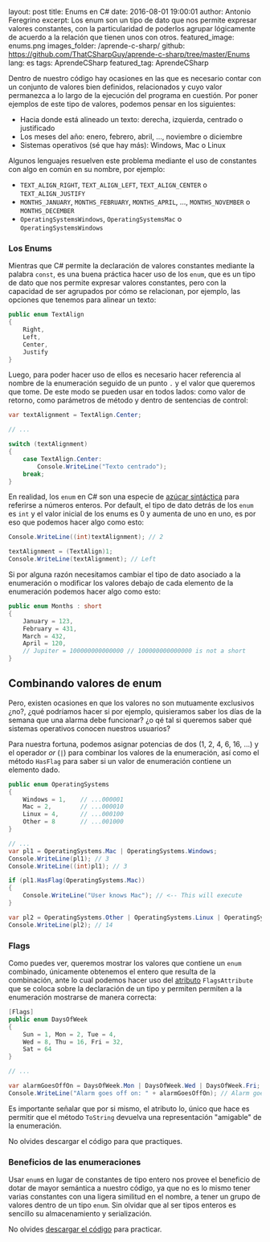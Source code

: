 layout: post
title: Enums en C#
date: 2016-08-01 19:00:01
author: Antonio Feregrino
excerpt: Los enum son un tipo de dato que nos permite expresar valores constantes, con la particularidad de poderlos agrupar lógicamente de acuerdo a la relación que tienen unos con otros.
featured_image: enums.png
images_folder: /aprende-c-sharp/
github: https://github.com/ThatCSharpGuy/aprende-c-sharp/tree/master/Enums
lang: es
tags: AprendeCSharp
featured_tag: AprendeCSharp

Dentro de nuestro código hay ocasiones en las que es necesario contar con un conjunto de valores bien definidos, relacionados y cuyo valor permanezca a lo largo de la ejecución del programa en cuestión. Por poner ejemplos de este tipo de valores, podemos pensar en los siguientes:
  
 - Hacia donde está alineado un texto: derecha, izquierda, centrado o justificado  
 - Los meses del año: enero, febrero, abril, ..., noviembre o diciembre  
 - Sistemas operativos (sé que hay más): Windows, Mac o Linux

Algunos lenguajes resuelven este problema mediante el uso de constantes con algo en común en su nombre, por ejemplo: 

 - `TEXT_ALIGN_RIGHT`, `TEXT_ALIGN_LEFT`, `TEXT_ALIGN_CENTER` o `TEXT_ALIGN_JUSTIFY`  
 - `MONTHS_JANUARY`, `MONTHS_FEBRUARY`, `MONTHS_APRIL`, ..., `MONTHS_NOVEMBER` o `MONTHS_DECEMBER`  
 - `OperatingSystemsWindows`, `OperatingSystemsMac` o `OperatingSystemsWindows`  

### Los Enums

Mientras que C# permite la declaración de valores constantes mediante la palabra `const`, es una buena práctica hacer uso de los `enum`, que es un tipo de dato que nos permite expresar valores constantes, pero con la capacidad de ser agrupados por cómo se relacionan, por ejemplo, las opciones que tenemos para alinear un texto:  

```csharp  
public enum TextAlign
{
    Right,
    Left,
    Center,
    Justify
}
```  

Luego, para poder hacer uso de ellos es necesario hacer referencia al nombre de la enumeración seguido de un punto `.` y el valor que queremos que tome. De este modo se pueden usar en todos lados: como valor de retorno, como parámetros de método y dentro de sentencias de control:

```csharp  
var textAlignment = TextAlign.Center;

// ...

switch (textAlignment)
{
    case TextAlign.Center:
        Console.WriteLine("Texto centrado");
    break;
}
```  

En realidad, los `enum` en C# son una especie de <a href="#">azúcar sintáctica</a> para referirse a números enteros. Por default, el tipo de dato detrás de los `enum` es `int` y el valor inicial de los enums es 0 y aumenta de uno en uno, es por eso que podemos hacer algo como esto:

```csharp  
Console.WriteLine((int)textAlignment); // 2

textAlignment = (TextAlign)1;
Console.WriteLine(textAlignment); // Left
```  

Si por alguna razón necesitamos cambiar el tipo de dato asociado a la enumeración o modificar los valores debajo de cada elemento de la enumeración podemos hacer algo como esto:

```csharp  
public enum Months : short
{
    January = 123,
    February = 431,
    March = 432,
    April = 120,
    // Jupiter = 100000000000000 // 100000000000000 is not a short
}
```  

## Combinando valores de enum
Pero, existen ocasiones en que los valores no son mutuamente exclusivos ¿no?, ¿qué podríamos hacer si por ejemplo, quisieramos saber los días de la semana que una alarma debe funcionar? ¿o qé tal si queremos saber qué sistemas operativos conocen nuestros usuarios?  

Para nuestra fortuna, podemos asignar potencias de dos (1, 2, 4, 6, 16, ...) y el operador *or* (`|`) para combinar los valores de la enumeración, así como el método `HasFlag` para saber si un valor de enumeración contiene un elemento dado.

```csharp  
public enum OperatingSystems
{
    Windows = 1,	// ...000001
    Mac = 2,		// ...000010
    Linux = 4,		// ...000100
    Other = 8		// ...001000
}

// ... 
var pl1 = OperatingSystems.Mac | OperatingSystems.Windows;
Console.WriteLine(pl1); // 3
Console.WriteLine((int)pl1); // 3

if (pl1.HasFlag(OperatingSystems.Mac))
{
    Console.WriteLine("User knows Mac"); // <-- This will execute
}

var pl2 = OperatingSystems.Other | OperatingSystems.Linux | OperatingSystems.Mac;
Console.WriteLine(pl2); // 14
```  

### Flags  
Como puedes ver, queremos mostrar los valores que contiene un `enum` combinado, únicamente obtenemos el entero que resulta de la combinación, ante lo cual podemos hacer uso del <a href="https://msdn.microsoft.com/es-MX/library/aa288454(v=vs.71).aspx" target="_blank" rel="nofollow">atributo</a> `FlagsAttribute` que se coloca sobre la declaración de un tipo y permiten permiten a la enumeración mostrarse de manera correcta:

```csharp  
[Flags]
public enum DaysOfWeek 
{
    Sun = 1, Mon = 2, Tue = 4, 
    Wed = 8, Thu = 16, Fri = 32, 
    Sat = 64
}

// ...

var alarmGoesOffOn = DaysOfWeek.Mon | DaysOfWeek.Wed | DaysOfWeek.Fri;
Console.WriteLine("Alarm goes off on: " + alarmGoesOffOn); // Alarm goes off on: Mon, Wed, Fri
```  

Es importante señalar que por si mismo, el atributo lo, único que hace es permitir que el método `ToString` devuelva una representación "amigable" de la enumeración.  

No olvides descargar el código para que practiques.

### Beneficios de las enumeraciones  
Usar `enum`s en lugar de constantes de tipo entero nos provee el beneficio de dotar de mayor semántica a nuestro código, ya que no es lo mismo tener varias constantes con una ligera similitud en el nombre, a tener un grupo de valores dentro de un tipo `enum`. Sin olvidar que al ser tipos enteros es sencillo su almacenamiento y serialización. 

No olvides <a href=" https://github.com/ThatCSharpGuy/aprende-c-sharp/tree/master/Enums" target="_blank" rel="nofollow">descargar el código</a> para practicar.